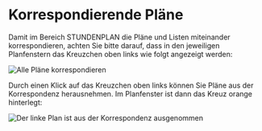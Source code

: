 # Korrespondierende Pläne

Damit im Bereich STUNDENPLAN die Pläne und Listen miteinander korrespondieren, achten Sie bitte darauf, dass in den jeweiligen Planfenstern das Kreuzchen oben links wie folgt angezeigt werden:

![Alle Pläne korrespondieren ](/assets/images/stundenplan/sp_korrespond01.png)

Durch einen Klick auf das Kreuzchen oben links können Sie Pläne aus der Korrespondenz herausnehmen. Im Planfenster ist dann das Kreuz orange hinterlegt:

![Der linke Plan ist aus der Korrespondenz ausgenommen](/assets/images/stundenplan/sp_korrespond02.png)

